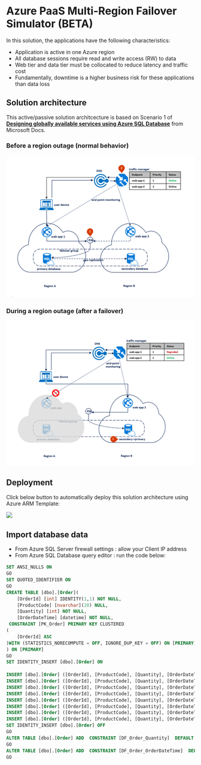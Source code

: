 # Azure PaaS Multi-Region Failover Simulator (BETA)

In this solution, the applications have the following characteristics:

* Application is active in one Azure region
* All database sessions require read and write access (RW) to data
* Web tier and data tier must be collocated to reduce latency and traffic cost
* Fundamentally, downtime is a higher business risk for these applications than data loss

## Solution architecture

This active/passive solution architcecture is based on Scenario 1 of **[Designing globally available services using Azure SQL Database](https://docs.microsoft.com/en-us/azure/azure-sql/database/designing-cloud-solutions-for-disaster-recovery)** from Microsoft Docs.

### Before a region outage (normal behavior)

![Architecture](media/archi-1.png)

### During a region outage (after a failover)

![Architecture](media/archi-2.png)

## Deployment

Click below button to automatically deploy this solution architecture using Azure ARM Template:

<a href="https://portal.azure.com/#create/Microsoft.Template/uri/https%3A%2F%2Fraw.githubusercontent.com%2Fjdmsft%2FAzurePaaSMultiRegion%2Fmaster%2Fdeployment%2FazureDeployment.json" target="_blank"><img src="https://aka.ms/deploytoazurebutton"/></a>

## Import database data

* From Azure SQL Server  firewall settings : allow your Client IP address
* From Azure SQL Database query editor : run the code below:

````sql
SET ANSI_NULLS ON
GO
SET QUOTED_IDENTIFIER ON
GO
CREATE TABLE [dbo].[Order](
	[OrderId] [int] IDENTITY(1,1) NOT NULL,
	[ProductCode] [nvarchar](20) NULL,
	[Quantity] [int] NOT NULL,
	[OrderDateTime] [datetime] NOT NULL,
 CONSTRAINT [PK_Order] PRIMARY KEY CLUSTERED 
(
	[OrderId] ASC
)WITH (STATISTICS_NORECOMPUTE = OFF, IGNORE_DUP_KEY = OFF) ON [PRIMARY]
) ON [PRIMARY]
GO
SET IDENTITY_INSERT [dbo].[Order] ON 

INSERT [dbo].[Order] ([OrderId], [ProductCode], [Quantity], [OrderDateTime]) VALUES (1, N'001', 32, CAST(N'2021-06-01T10:54:17.413' AS DateTime))
INSERT [dbo].[Order] ([OrderId], [ProductCode], [Quantity], [OrderDateTime]) VALUES (2, N'002', 38, CAST(N'2021-06-02T03:24:58.713' AS DateTime))
INSERT [dbo].[Order] ([OrderId], [ProductCode], [Quantity], [OrderDateTime]) VALUES (3, N'003', 591, CAST(N'2021-06-02T03:33:10.513' AS DateTime))
INSERT [dbo].[Order] ([OrderId], [ProductCode], [Quantity], [OrderDateTime]) VALUES (5, N'004', 18, CAST(N'2021-06-08T07:43:20.567' AS DateTime))
INSERT [dbo].[Order] ([OrderId], [ProductCode], [Quantity], [OrderDateTime]) VALUES (6, N'005', 82, CAST(N'2021-06-08T07:43:22.850' AS DateTime))
INSERT [dbo].[Order] ([OrderId], [ProductCode], [Quantity], [OrderDateTime]) VALUES (7, N'006', 78, CAST(N'2021-06-10T09:08:18.537' AS DateTime))
INSERT [dbo].[Order] ([OrderId], [ProductCode], [Quantity], [OrderDateTime]) VALUES (8, N'007', 36, CAST(N'2021-06-10T09:08:19.847' AS DateTime))
INSERT [dbo].[Order] ([OrderId], [ProductCode], [Quantity], [OrderDateTime]) VALUES (9, N'008', 93, CAST(N'2021-06-10T09:08:20.863' AS DateTime))
SET IDENTITY_INSERT [dbo].[Order] OFF
GO
ALTER TABLE [dbo].[Order] ADD  CONSTRAINT [DF_Order_Quantity]  DEFAULT (floor(rand()*(((25)-(10))+(1)))+(10)) FOR [Quantity]
GO
ALTER TABLE [dbo].[Order] ADD  CONSTRAINT [DF_Order_OrderDateTime]  DEFAULT (getdate()) FOR [OrderDateTime]
GO
````
